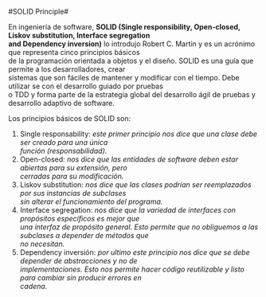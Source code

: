 
#SOLID Principle#

En ingeniería de software, **SOLID (Single responsibility, Open-closed, Liskov substitution, Interface segregation  
and Dependency inversion)** lo introdujo Robert C. Martin y es un acrónimo que representa cinco principios básicos  
de la programación orientada  a objetos y el diseño. SOLID es una guía que permite a los desarrolladores, crear  
sistemas que son fáciles de mantener y modificar con el tiempo. Debe utilizar se con el desarrollo guiado por pruebas  
o TDD y forma parte de la estrategia global del desarrollo ágil de pruebas y desarrollo adaptivo de software.  

Los principios básicos de SOLID son:  

1. Single responsability: *este primer principio nos dice que una clase debe ser creado para una única  
función (responsabilidad).*  
2. Open-closed: *nos dice que las entidades de software deben estar abiertas para su extensión, pero  
cerradas para su modificación.*  
3. Liskov substitution: *nos dice que las clases podrían ser reemplazados por sus instancias de subclases  
sin alterar el funcionamiento del programa.*  
4. Interface segregation: *nos dice que la variedad de interfaces con propósitos específicos es mejor que  
una interfaz de propósito general. Esto permite que no obliguemos a las subclases a depender de métodos que  
no necesitan.*  
5. Dependency inversión: *por ultimo este principio nos dice que se debe depender de abstracciones y no de  
implementaciones. Esto nos permite hacer código reutilizable y listo para cambiar sin producir errores en  
cadena.*  


